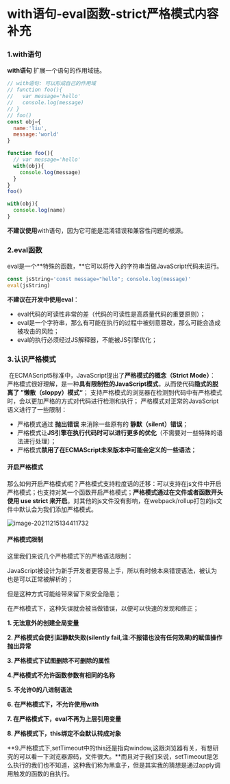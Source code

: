 # with语句-eval函数-strict严格模式内容补充

### 1.with语句

**with语句** 扩展一个语句的作用域链。

```javascript
// with语句: 可以形成自己的作用域
// function foo(){
//   var message='hello'
//   console.log(message)
// }
// foo()
const obj={
  name:'liu',
  message:'world'
}

function foo(){
  // var message='hello'
  with(obj){
    console.log(message)
  }
}
foo()

with(obj){
  console.log(name)
}
```

**不建议使用**with语句，因为它可能是混淆错误和兼容性问题的根源。



### 2.eval函数

eval是一个**特殊的函数，**它可以将传入的字符串当做JavaScript代码来运行。

```javascript
const jsString='const message="hello"; console.log(message)'
eval(jsString)
```

**不建议在开发中使用eval**： 

- eval代码的可读性非常的差（代码的可读性是高质量代码的重要原则）；
- eval是一个字符串，那么有可能在执行的过程中被刻意篡改，那么可能会造成被攻击的风险；
- eval的执行必须经过JS解释器，不能被JS引擎优化；



### 3.认识严格模式

​	在ECMAScript5标准中，JavaScript提出了**严格模式的概念（Strict Mode）**： 严格模式很好理解，是一种**具有限制性的JavaScript模式**，从而使代码**隐式的脱离了 ”懒散（sloppy）模式“**； 支持严格模式的浏览器在检测到代码中有严格模式时，会以更加严格的方式对代码进行检测和执行； 严格模式对正常的JavaScript语义进行了一些限制：

- 严格模式通过 **抛出错误** 来消除一些原有的 **静默（silent）错误**；
- 严格模式让**JS引擎在执行代码时可以进行更多的优化**（不需要对一些特殊的语法进行处理）；
- 严格模式**禁用了在ECMAScript未来版本中可能会定义的一些语法**；

#### **开启严格模式**

​	那么如何开启严格模式呢？严格模式支持粒度话的迁移：可以支持在js文件中开启严格模式；也支持对某一个函数开启严格模式；**严格模式通过在文件或者函数开头使用 use strict 来开启**。对其他的js文件没有影响，在webpack/rollup打包的js文件中默认会为我们添加严格模式。

![image-20211215134411732](D:\截图\函数式编程\image-20211215134411732.png)

#### **严格模式限制**

这里我们来说几个严格模式下的严格语法限制：

JavaScript被设计为新手开发者更容易上手，所以有时候本来错误语法，被认为也是可以正常被解析的；

但是这种方式可能给带来留下来安全隐患；

在严格模式下，这种失误就会被当做错误，以便可以快速的发现和修正；

**1. 无法意外的创建全局变量**

**2. 严格模式会使引起静默失败(silently fail,注:不报错也没有任何效果)的赋值操作抛出异常**

**3. 严格模式下试图删除不可删除的属性**

**4.严格模式不允许函数参数有相同的名称**

**5. 不允许0的八进制语法**

**6. 在严格模式下，不允许使用with**

**7. 在严格模式下，eval不再为上层引用变量**

**8. 严格模式下，this绑定不会默认转成对象**

**9.严格模式下,setTimeout中的this还是指向window,这跟浏览器有关，有想研究的可以看一下浏览器源码，文件很大。**而且对于我们来说，setTimeout是怎么执行的我们也不知道，这种我们称为黑盒子，但是其实我的猜想是通过apply调用触发的函数的自执行。

